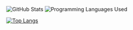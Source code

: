 
<img src="https://github-readme-stats.vercel.app/api?username=jdolanc&show_icons=true&theme=transparent" alt="GitHub Stats"/>


<img src="https://github-readme-stats.vercel.app/api/top-langs/?username=jdolanc" alt="Programming Languages Used"/>

[![Top Langs]()](https://github.com/anuraghazra/github-readme-stats)

